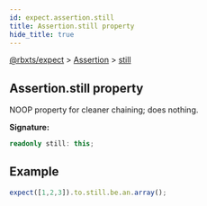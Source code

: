 ```yaml
---
id: expect.assertion.still
title: Assertion.still property
hide_title: true
---
```


[@rbxts/expect](./expect.md) &gt; [Assertion](./expect.assertion.md) &gt; [still](./expect.assertion.still.md)

## Assertion.still property

NOOP property for cleaner chaining; does nothing.

**Signature:**

```typescript
readonly still: this;
```

## Example


```ts
expect([1,2,3]).to.still.be.an.array();
```
